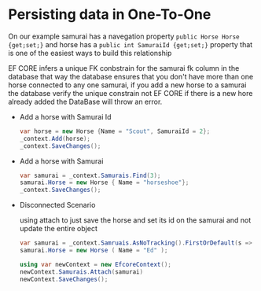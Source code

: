 # Persisting data in One-To-One 

On our example samurai has a navegation property `public Horse Horse {get;set;}` and horse has a `public int SamuraiId {get;set;}` property that is one of the easiest ways to build this relationship

EF CORE infers a unique FK conbstrain for the samurai fk column in the database that way the database ensures that you don't have more than one horse connected to any one samurai, if you add a new horse to a samurai the database verify the unique constrain not EF CORE if there is a new hore already added the DataBase will throw an error.

* Add a horse with Samurai Id

  ```csharp
  var horse = new Horse {Name = "Scout", SamuraiId = 2};
  _context.Add(horse);
  _context.SaveChanges();
  ```
* Add a horse with Samurai

  ```csharp
  var samurai = _context.Samurais.Find(3);
  samurai.Horse = new Horse { Name = "horseshoe"};
  _context.SaveChanges();
  ```
  
* Disconnected Scenario
  
  using attach to just save the horse and set its id on the samurai and not update the entire object

  ```csharp
  var samurai = _context.Samruais.AsNoTracking().FirstOrDefault(s => s.Id == 5);
  samurai.Horse = new Horse ( Name = "Ed" );
  
  using var newContext = new EfcoreContext();
  newContext.Samurais.Attach(samurai)
  newContext.SaveChanges();
  ```
